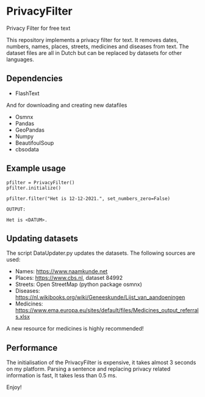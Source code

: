 # PrivacyFilter
Privacy Filter for free text

This repository implements a privacy filter for text. It removes dates, numbers, names, places, streets, medicines and diseases from text. The dataset 
files are all in Dutch but can be replaced by datasets for other languages.

## Dependencies
- FlashText

And for downloading and creating new datafiles
- Osmnx
- Pandas
- GeoPandas
- Numpy
- BeautifoulSoup
- cbsodata

## Example usage
~~~~
pfilter = PrivacyFilter()
pfilter.initialize()

pfilter.filter("Het is 12-12-2021.", set_numbers_zero=False)

OUTPUT:

Het is <DATUM>. 
~~~~

## Updating datasets

The script DataUpdater.py updates the datasets. The following sources are used:
- Names: https://www.naamkunde.net
- Places: https://www.cbs.nl, dataset 84992
- Streets: Open StreetMap (python package osmnx) 
- Diseases: https://nl.wikibooks.org/wiki/Geneeskunde/Lijst_van_aandoeningen
- Medicines: https://www.ema.europa.eu/sites/default/files/Medicines_output_referrals.xlsx

A new resource for medicines is highly recommended!

## Performance

The initialisation of the PrivacyFilter is expensive, it takes almost 3 seconds on my platform.
Parsing a sentence and replacing privacy related information is fast, It takes less than 0.5 ms.

Enjoy!